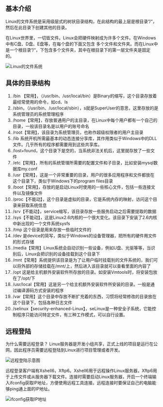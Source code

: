 ## 基本介绍
Linux的文件系统是采用级层式的树状目录结构，在此结构的最上层是根目录”/“，然后在此目录下创建其他的目录。

在Linux世界里，一切皆文件。Linux会把硬件映射成为许多个文件。在Windows中有C盘、D盘、E盘等，在每个盘的下面又包含 多个文件和文件夹。而在Linux中是一个根目录”/“，下包含多个文件夹，其中在根目录下的第一层文件夹是固定的。

![Linux的文件系统](https://files.mdnice.com/user/25190/6024ae7e-6bab-4e9c-a78c-4144a482996d.png)

## 具体的目录结构
1. /bin 【常用】，（/usr/bin、/usr/local/bin）是Binary的缩写，这个目录存放着最经常使用的命令，如cd、ls
2. /sbin，（/usr/bin、/usr/local/sbin），s就是SuperUser的意思，这里存放的是系统管理员的系统管理程序
3. /home【常用】，存放普通用户的主目录，在Linux中每个用户都有一个自己的目录，一般该目录名是以用户的账号命名
4. /root【常用】，该目录为系统管理员，也称作超级权限者的用户主目录
5. /lib 系统开机所需最基本的动态连接分享库，其作用类似于Windows中的DLL文件。几乎所有的程序都需要用到这些共享库。
6. /lost+found，这个目录下是空的，当系统非法关机后，这里就存放了一些文件
7. /etc【常用】，所有的系统管理所需要的配置文件和子目录，比如安装mysql数据库my.conf
8. /usr【常用】，这是一个非常重要的目录，用户的很多应用程序和文件都放在这个目录下，类似于Windows下的program files目录
9. /boot【常用】，存放的是启动Linux时使用的一些核心文件，包括一些连接文件以及镜像文件
10. /proc【不能动】，这个目录是虚拟的目录，它是系统内存的映射，访问这个目录来获取系统信息
11. /srv【不能动】，service缩写，该目录存放一些服务启动之后需要提取的数据
12. /sys【不能动】，这是Linux2.6内核的一个很大变化。该目录下安装了2.6内核中新出现的一个文件系统sysfs
13. /tmp 这个目录是用来存放一些临时文件的
14. /dev 是device的简写，类似于Windows的设备管理器，把所有的硬件用文件的形式存储
15. /media【常用】Linux系统会自动识别一些设备，例如U盘、光驱等等，当识别后，Linux会把识别的设备挂载到这个目录下
16. /mnt【常用】系统提供该目录是为了让用户临时挂载别的文件系统的，我们可以将外部的存储挂载在/mnt/上，然后进入该目录就可以查看里面的内容了
17. /opt 这是给主机额外安装软件所存放的目录。如安装Vmtools时，将安装包放在了/opt/下
18. /usr/local【常用】这是另一个给主机额外安装软件所安装的目录。一般是通过编译源码方式安装的程序
19. /var【常用】这个目录中存放不断扩充着的东西，习惯将经常修改的目录放在这个目录下，包括各种日志文件
20. /selinux【security-enhanced-Linux】，seLinux是一种安全子系统，它能控制程序只能访问特定文件，有三种工作模式，可以自行设置。

## 远程登陆
为什么需要远程登录？
Linux服务器是开发小组共享，正式上线的项目是运行在公网，因此程序员需要远程登陆到Linux进行项目管理或者开发。

![远程登陆示意图](https://files.mdnice.com/user/25190/ca9381be-d6ae-48c7-bdd7-27dae8991378.png)

远程登录客户端有Xshell6，Xftp6。Xshell6用于远程操作Linux服务器，Xftp6用于上传文件或从服务器下载文件。连接时需要启动Linux服务器，开启一个终端输入ifconfig获取IP地址，方便使用远程工具连接。远程连接时要保证自己的电脑能够ping通上面的IP地址。

![ifconfig获取IP地址](https://files.mdnice.com/user/25190/21d77cd9-71ee-41b8-81b4-f47ac1ccd011.png)